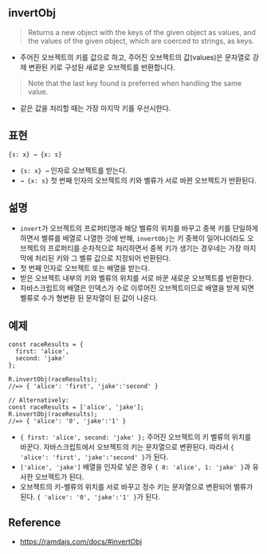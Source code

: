 ## invertObj
> Returns a new object with the keys of the given object as values, and the values of the given object, which are coerced to strings, as keys. 
- 주어진 오브젝트의 키를 값으로 하고, 주어진 오브젝트의 값(values)은 문자열로 강제 변환된 키로 구성된 새로운 오브젝트를 반환합니다.

> Note that the last key found is preferred when handling the same value.
- 같은 값을 처리할 때는 가장 마지막 키를 우선시한다.

## 표현
```
{s: x} → {x: s}
```
- `{s: x} →` 인자로 오브젝트를 받는다.
- `→ {x: s}` 첫 번째 인자의 오브젝트의 키와 벨류가 서로 바뀐 오브젝트가 반환된다.


## 섦명
- `invert`가 오브젝트의 프로퍼티명과 해당 벨류의 위치를 바꾸고 중복 키를 단일하게 하면서 벨류를 배열로 나열한 것에 반해, `invertObj`는 키 중복이 일어나더라도 오브젝트의 프로퍼티를 순차적으로 처리하면서 중복 키가 생기는 경우네는 가장 마지막에 처리된 키와 그 벨류 값으로 지정되어 반환된다.
- 첫 번째 인자로 오브젝트 또는 배열을 받는다.
- 받은 오브젝트 내부의 키와 벨류의 위치를 서로 바꾼 새로운 오브젝트를 반환한다.
- 자바스크립트의 배열은 인덱스가 수로 이루어진 오브젝트이므로 배열을 받게 되면 벨류로 수가 형변환 된 문자열이 된 값이 나온다.

## 예제
```
const raceResults = {
  first: 'alice',
  second: 'jake'
};

R.invertObj(raceResults);
//=> { 'alice': 'first', 'jake':'second' }

// Alternatively:
const raceResults = ['alice', 'jake'];
R.invertObj(raceResults);
//=> { 'alice': '0', 'jake':'1' }
```
- `{ first: 'alice', second: 'jake' };` 주어진 오브젝트의 키 벨류의 위치를 바꾼다. 자바스크립트에서 오브젝트의 키는 문자열으로 변환된다. 따라서 `{ 'alice': 'first', 'jake':'second' }`가 된다.
- `['alice', 'jake']` 배열을 인자로 넣은 경우 `{ 0: 'alice', 1: 'jake' }`과 유사한 오브젝트가 된다.
- 오브젝트의 키-벨류의 위치를 서로 바꾸고 정수 키는 문자열으로 변환되어 벨류가 된다. `{ 'alice': '0', 'jake':'1' }`가 된다.


## Reference
- https://ramdajs.com/docs/#invertObj
